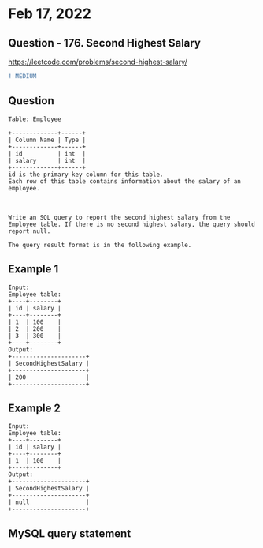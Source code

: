 # Feb 17, 2022
## Question - 176. Second Highest Salary
https://leetcode.com/problems/second-highest-salary/

```diff
! MEDIUM
```
## Question

    Table: Employee

    +-------------+------+
    | Column Name | Type |
    +-------------+------+
    | id          | int  |
    | salary      | int  |
    +-------------+------+
    id is the primary key column for this table.
    Each row of this table contains information about the salary of an employee.

<br>

    Write an SQL query to report the second highest salary from the Employee table. If there is no second highest salary, the query should report null.

    The query result format is in the following example.

## Example 1

    Input: 
    Employee table:
    +----+--------+
    | id | salary |
    +----+--------+
    | 1  | 100    |
    | 2  | 200    |
    | 3  | 300    |
    +----+--------+
    Output: 
    +---------------------+
    | SecondHighestSalary |
    +---------------------+
    | 200                 |
    +---------------------+

## Example 2

    Input: 
    Employee table:
    +----+--------+
    | id | salary |
    +----+--------+
    | 1  | 100    |
    +----+--------+
    Output: 
    +---------------------+
    | SecondHighestSalary |
    +---------------------+
    | null                |
    +---------------------+

## MySQL query statement
```
```
